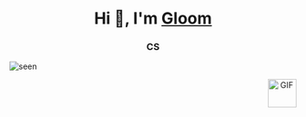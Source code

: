 <h1 align="center">Hi 👋, I'm <a href="https://github.com/GloomiPicksXy" target="blank">
Gloom</a></h1>
<h3 align="center">CS</h3>
<p align="left"> <img src="https://komarev.com/ghpvc/?username=GloomiPicksXy&abbreviated=true" alt="seen" /> </p>
<a target="_blank" align="center">
  <img align="right" top="500" height="50" width="50" alt="GIF" src="https://steamuserimages-a.akamaihd.net/ugc/959716048075296014/6E0EB84D32090719B68289BB3F6A3A977F039D6C/?imw=5000&imh=5000&ima=fit&impolicy=Letterbox&imcolor=%23000000&letterbox=false">
</a>

